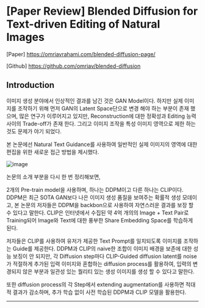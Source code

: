 
# [Paper Review] Blended Diffusion for Text-driven Editing of Natural Images

[Paper] https://omriavrahami.com/blended-diffusion-page/

[Github] https://github.com/omriav/blended-diffusion

Introduction
---

이미지 생성 분야에서 인상적인 결과를 남긴 것은 GAN Model이다.
하지만 실제 이미지를 조작하기 위해 먼저 GAN의 Latent Space단으로 변경 해야 하는 부분이 존재 했으며,
많은 연구가 이루어지고 있지만, Reconstruction에 대한 정확성과 Editing 능력 사이의 Trade-off가 존재 한다.
그리고 이미지 조작을 특성 이미지 영역으로 제한 하는 것도 문제가 야기 되었다.

본 논문에선 Natural Text Guidance를 사용하여 일반적인 실제 이미지의 영역에 대한 편집을 위한 새로운 접근 방법을 제시했다.

![image](https://github.com/CVKim/Deep-Learing-Review/assets/90014998/e8bf4f87-43a5-4673-912e-24ad84425716)

논문의 소개 부분을 다시 한 번 정리해보면,

2개의 Pre-train model을 사용하며, 하나는 DDPM이고 다른 하나는 CLIP이다. DDPM은 최근 SOTA GAN보다 나은 이미지 생성 품질을 보여주는
확률적 생성 모데이고, 본 논문의 저자들은 DDPM을 backbon으로 사용하여 자연스러운 결과를 보장 할 수 있다고 말한다.
CLIP은 인터넷에서 수집된 약 4억 개의의 Image + Text Pair로 Training되어 Image와 Text에 대한 풍부한 Share Embedding Space를 학습하게 된다.

저자들은 CLIP를 사용하여 유저가 제공한 Text Prompt를 일치되도록 이미지를 조작하는 Guide를 제공한다.
DDPM과 CLIP의 naive한 조합이 이미지 배경을 보존에 대한 성능 보징이 안 되지만, 각 Diffusion step마다 CLIP-Guided diffusion latent를 noise가 적절하게 추가된
입력 이미지와 혼합하는 diffusion process를 활용하여, 입력의 변경되지 않은 부분과 일관성 있는 퀄리티 있는 생성 이미지를 생성 할 수 있다고 말한다.

또한 diffusion process의 각 Step에서 extending augmentation를 사용하면 적대적 결과가 감소하며, 추가 학습 없이 사전 학습된 DDPM과 CLIP 모델을 활용한다.

---
